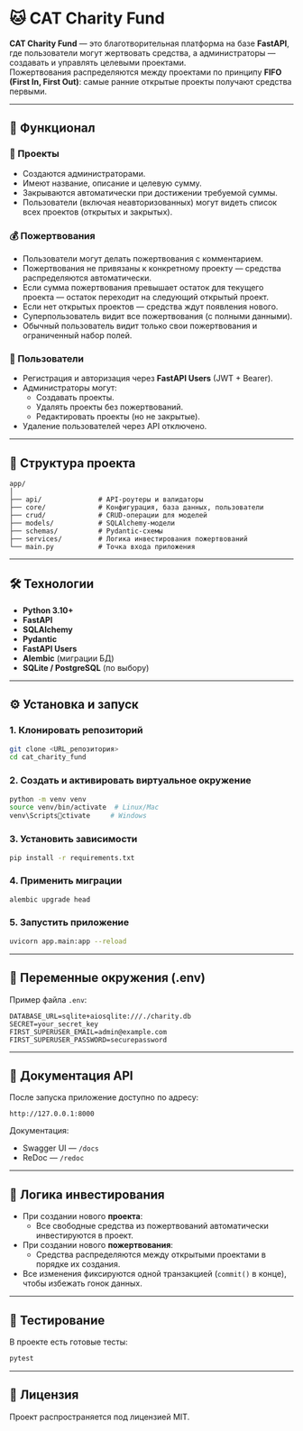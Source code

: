 # 🐱 CAT Charity Fund

**CAT Charity Fund** — это благотворительная платформа на базе **FastAPI**, где пользователи могут жертвовать средства, а администраторы — создавать и управлять целевыми проектами.  
Пожертвования распределяются между проектами по принципу **FIFO (First In, First Out)**: самые ранние открытые проекты получают средства первыми.

---

## 🚀 Функционал

### 📌 Проекты
- Создаются администраторами.
- Имеют название, описание и целевую сумму.
- Закрываются автоматически при достижении требуемой суммы.
- Пользователи (включая неавторизованных) могут видеть список всех проектов (открытых и закрытых).

### 💰 Пожертвования
- Пользователи могут делать пожертвования с комментарием.
- Пожертвования не привязаны к конкретному проекту — средства распределяются автоматически.
- Если сумма пожертвования превышает остаток для текущего проекта — остаток переходит на следующий открытый проект.
- Если нет открытых проектов — средства ждут появления нового.
- Суперпользователь видит все пожертвования (с полными данными).
- Обычный пользователь видит только свои пожертвования и ограниченный набор полей.

### 👥 Пользователи
- Регистрация и авторизация через **FastAPI Users** (JWT + Bearer).
- Администраторы могут:
  - Создавать проекты.
  - Удалять проекты без пожертвований.
  - Редактировать проекты (но не закрытые).
- Удаление пользователей через API отключено.

---

## 📂 Структура проекта

```
app/
│
├── api/              # API-роутеры и валидаторы
├── core/             # Конфигурация, база данных, пользователи
├── crud/             # CRUD-операции для моделей
├── models/           # SQLAlchemy-модели
├── schemas/          # Pydantic-схемы
├── services/         # Логика инвестирования пожертвований
└── main.py           # Точка входа приложения
```

---

## 🛠 Технологии
- **Python 3.10+**
- **FastAPI**
- **SQLAlchemy**
- **Pydantic**
- **FastAPI Users**
- **Alembic** (миграции БД)
- **SQLite / PostgreSQL** (по выбору)

---

## ⚙️ Установка и запуск

### 1. Клонировать репозиторий
```bash
git clone <URL_репозитория>
cd cat_charity_fund
```

### 2. Создать и активировать виртуальное окружение
```bash
python -m venv venv
source venv/bin/activate  # Linux/Mac
venv\Scriptsctivate     # Windows
```

### 3. Установить зависимости
```bash
pip install -r requirements.txt
```

### 4. Применить миграции
```bash
alembic upgrade head
```

### 5. Запустить приложение
```bash
uvicorn app.main:app --reload
```

---

## 🔑 Переменные окружения (.env)
Пример файла `.env`:
```
DATABASE_URL=sqlite+aiosqlite:///./charity.db
SECRET=your_secret_key
FIRST_SUPERUSER_EMAIL=admin@example.com
FIRST_SUPERUSER_PASSWORD=securepassword
```

---

## 📜 Документация API
После запуска приложение доступно по адресу:  
```
http://127.0.0.1:8000
```
Документация:
- Swagger UI — `/docs`
- ReDoc — `/redoc`

---

## 🔄 Логика инвестирования
- При создании нового **проекта**:
  - Все свободные средства из пожертвований автоматически инвестируются в проект.
- При создании нового **пожертвования**:
  - Средства распределяются между открытыми проектами в порядке их создания.
- Все изменения фиксируются одной транзакцией (`commit()` в конце), чтобы избежать гонок данных.

---

## 🧪 Тестирование
В проекте есть готовые тесты:
```bash
pytest
```

---

## 📄 Лицензия
Проект распространяется под лицензией MIT.
